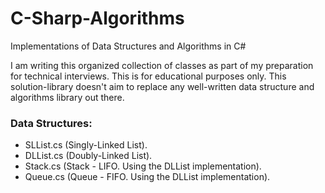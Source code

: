# C-Sharp-Algorithms
Implementations of Data Structures and Algorithms in C#

I am writing this organized collection of classes as part of my preparation for technical interviews. This is for educational purposes only. This solution-library doesn't aim to replace any well-written data structure and algorithms library out there.

### Data Structures:
* SLList.cs (Singly-Linked List).
* DLList.cs (Doubly-Linked List).
* Stack.cs (Stack - LIFO. Using the DLList implementation).
* Queue.cs (Queue - FIFO. Using the DLList implementation).
